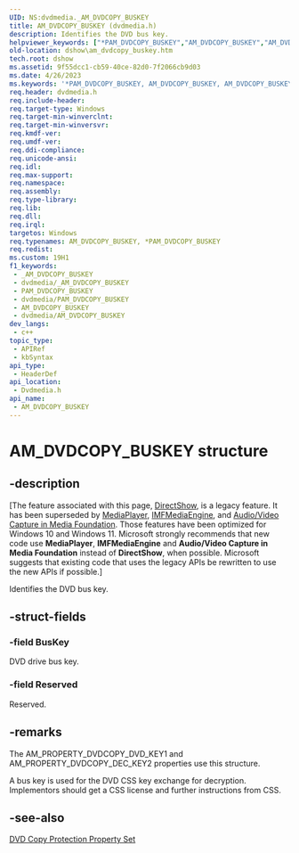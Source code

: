 ```yaml
---
UID: NS:dvdmedia._AM_DVDCOPY_BUSKEY
title: AM_DVDCOPY_BUSKEY (dvdmedia.h)
description: Identifies the DVD bus key.
helpviewer_keywords: ["*PAM_DVDCOPY_BUSKEY","AM_DVDCOPY_BUSKEY","AM_DVDCOPY_BUSKEY structure [DirectShow]","PAM_DVDCOPY_BUSKEY","PAM_DVDCOPY_BUSKEY structure pointer [DirectShow]","dshow.am_dvdcopy_buskey","dvdmedia/AM_DVDCOPY_BUSKEY","dvdmedia/PAM_DVDCOPY_BUSKEY"]
old-location: dshow\am_dvdcopy_buskey.htm
tech.root: dshow
ms.assetid: 9f55dcc1-cb59-40ce-82d0-7f2066cb9d03
ms.date: 4/26/2023
ms.keywords: '*PAM_DVDCOPY_BUSKEY, AM_DVDCOPY_BUSKEY, AM_DVDCOPY_BUSKEY structure [DirectShow], PAM_DVDCOPY_BUSKEY, PAM_DVDCOPY_BUSKEY structure pointer [DirectShow], dshow.am_dvdcopy_buskey, dvdmedia/AM_DVDCOPY_BUSKEY, dvdmedia/PAM_DVDCOPY_BUSKEY'
req.header: dvdmedia.h
req.include-header: 
req.target-type: Windows
req.target-min-winverclnt: 
req.target-min-winversvr: 
req.kmdf-ver: 
req.umdf-ver: 
req.ddi-compliance: 
req.unicode-ansi: 
req.idl: 
req.max-support: 
req.namespace: 
req.assembly: 
req.type-library: 
req.lib: 
req.dll: 
req.irql: 
targetos: Windows
req.typenames: AM_DVDCOPY_BUSKEY, *PAM_DVDCOPY_BUSKEY
req.redist: 
ms.custom: 19H1
f1_keywords:
 - _AM_DVDCOPY_BUSKEY
 - dvdmedia/_AM_DVDCOPY_BUSKEY
 - PAM_DVDCOPY_BUSKEY
 - dvdmedia/PAM_DVDCOPY_BUSKEY
 - AM_DVDCOPY_BUSKEY
 - dvdmedia/AM_DVDCOPY_BUSKEY
dev_langs:
 - c++
topic_type:
 - APIRef
 - kbSyntax
api_type:
 - HeaderDef
api_location:
 - Dvdmedia.h
api_name:
 - AM_DVDCOPY_BUSKEY
---
```


# AM_DVDCOPY_BUSKEY structure


## -description

\[The feature associated with this page, [DirectShow](/windows/win32/directshow/directshow), is a legacy feature. It has been superseded by [MediaPlayer](/uwp/api/Windows.Media.Playback.MediaPlayer), [IMFMediaEngine](/windows/win32/api/mfmediaengine/nn-mfmediaengine-imfmediaengine), and [Audio/Video Capture in Media Foundation](windows/win32/medfound/audio-video-capture-in-media-foundation). Those features have been optimized for Windows 10 and Windows 11. Microsoft strongly recommends that new code use **MediaPlayer**, **IMFMediaEngine** and **Audio/Video Capture in Media Foundation** instead of **DirectShow**, when possible. Microsoft suggests that existing code that uses the legacy APIs be rewritten to use the new APIs if possible.\]

Identifies the DVD bus key.

## -struct-fields

### -field BusKey

DVD drive bus key.

### -field Reserved

Reserved.

## -remarks

The AM_PROPERTY_DVDCOPY_DVD_KEY1 and AM_PROPERTY_DVDCOPY_DEC_KEY2 properties use this structure.

A bus key is used for the DVD CSS key exchange for decryption. Implementors should get a CSS license and further instructions from CSS.

## -see-also

<a href="/windows/desktop/DirectShow/dvd-copy-protection-property-set">DVD Copy Protection Property Set</a>